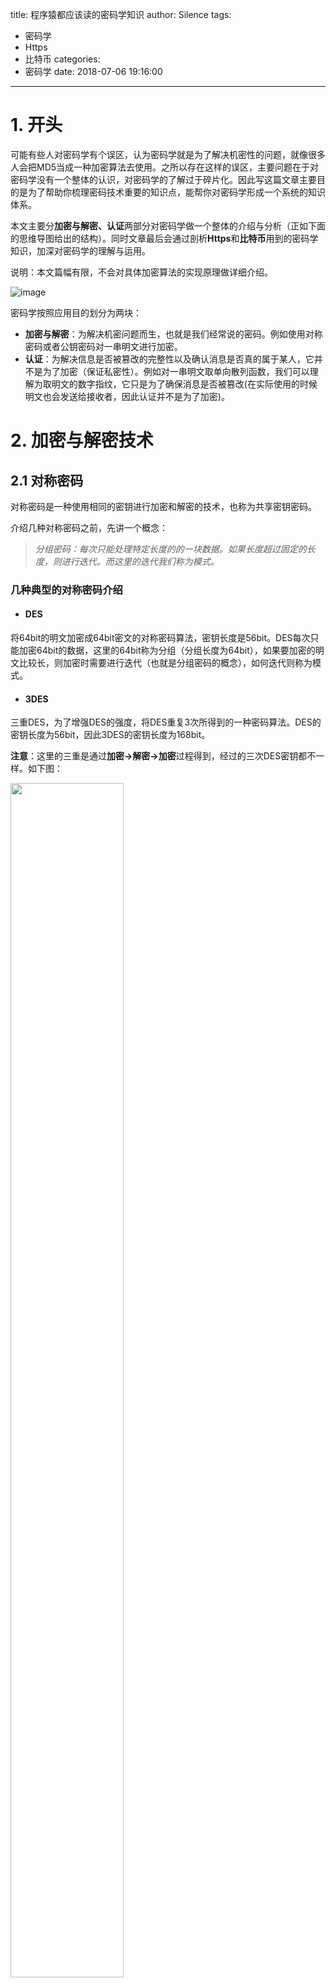 title: 程序猿都应该读的密码学知识
author: Silence
tags:
  - 密码学
  - Https
  - 比特币
categories:
  - 密码学
date: 2018-07-06 19:16:00
---
# 1. 开头

可能有些人对密码学有个误区，认为密码学就是为了解决机密性的问题，就像很多人会把MD5当成一种加密算法去使用。之所以存在这样的误区，主要问题在于对密码学没有一个整体的认识，对密码学的了解过于碎片化。因此写这篇文章主要目的是为了帮助你梳理密码技术重要的知识点，能帮你对密码学形成一个系统的知识体系。

本文主要分**加密与解密、认证**两部分对密码学做一个整体的介绍与分析（正如下面的思维导图给出的结构）。同时文章最后会通过剖析**Https**和**比特币**用到的密码学知识，加深对密码学的理解与运用。

说明：本文篇幅有限，不会对具体加密算法的实现原理做详细介绍。

![image](http://on-img.com/chart_image/5b33ac4be4b05e9395b75b8e.png?_=1530332934961)

密码学按照应用目的划分为两块：

- **加密与解密**：为解决机密问题而生，也就是我们经常说的密码。例如使用对称密码或者公钥密码对一串明文进行加密。
- **认证**：为解决信息是否被篡改的完整性以及确认消息是否真的属于某人，它并不是为了加密（保证私密性）。例如对一串明文取单向散列函数，我们可以理解为取明文的数字指纹，它只是为了确保消息是否被篡改(在实际使用的时候明文也会发送给接收者，因此认证并不是为了加密)。


# 2. 加密与解密技术
## 2.1 对称密码

对称密码是一种使用相同的密钥进行加密和解密的技术，也称为共享密钥密码。

介绍几种对称密码之前，先讲一个概念：

> *分组密码：每次只能处理特定长度的的一块数据。如果长度超过固定的长度，则进行迭代。而这里的迭代我们称为模式。*

### 几种典型的对称密码介绍
- #### DES
将64bit的明文加密成64bit密文的对称密码算法，密钥长度是56bit。DES每次只能加密64bit的数据，这里的64bit称为分组（分组长度为64bit），如果要加密的明文比较长，则加密时需要进行迭代（也就是分组密码的概念），如何迭代则称为模式。

- #### 3DES
三重DES，为了增强DES的强度，将DES重复3次所得到的一种密码算法。DES的密钥长度为56bit，因此3DES的密钥长度为168bit。

**注意**：这里的三重是通过**加密->解密->加密**过程得到，经过的三次DES密钥都不一样。如下图：

<html>
<img src="http://fcmall-test-1251779293.image.myqcloud.com/fcapp/mall/nlx2ytmpoes.png" width="60%" height="70%">
</html>


- #### AES

取代DES而成为新标准的一种对称密码算法。
分组长度固定为128bit，密钥长度可选128、192、256bit。

- #### Rijndael

可以理解为AES的另外一种密码算法，相比AES，它的分组长度可以为32、128、256三种。

### 对称密码的选择

目前DES与3DES的安全性已经被AES所取代，因此对称密码尽量选择AES。

### 分组密码的模式

由于分组密码只能加密固定长度的数据，因此需要通过使用模式进行迭代处理。例如现在需要用DES加密长度128bit的数据，我们可以将128bit拆分为两组，分组处理之后合并得到密文。这种迭代的方式就叫模式，但实际上这种分组模式具有很大的弱点，这种模式也称文ECB模式，不推荐使用。

- #### ECB模式

不推荐使用，电子密码本模式，将明文分组加密之后的结果将直接成为密文分组。
![image](http://fcmall-test-1251779293.image.myqcloud.com/fcapp/mall/ep7j41y6jbi.png)

- #### CBC模式

密文分组链接模式，将明文分组与前一个密文分组进行异或运算，然后再进行加密得到一组密文，然后又作为后一组的明文。当加密第一个明文分组时，由于不存在前一个密文分组，因此需要一个比特序列，这个比特序列称为初始化向量，也叫偏移量。如下图：

![image](http://fcmall-test-1251779293.image.myqcloud.com/fcapp/mall/1succd1kskc.jpeg)

- #### 其他模式与模式的选择
其他模式还有：CFB、OFB、CTR模式。关于三个模式的介绍，这里不做说明。在模式的选择上，除了不应该选用ECB模式之外，其余的模式都可以选择，另外各自有各自的长处与短处，这里不做说明。

## 2.2 公钥密码

- 用公钥加密，用私钥解密，也称为非对称密码。
- 在对称密码中，由于加密与解密的密钥相同，必须解决密钥配送的问题，如果使用公钥密码，则无需向接受者配送用于解密的密钥。

- **公钥通信流程：**

<html>
<img src="http://fcmall-test-1251779293.image.myqcloud.com/fcapp/mall/5grosulj02n.jpeg" width="70%" height="70%">
</html>


- **公钥密码无法解决的问题**

这里我们仔细分析上面的通信过程，会发现如果接收者在将公钥发送给发送者的时候，被黑客窃取，然后伪造成自己是发送者，将自己的公钥发送给发送者，发送者用黑客的公钥加密消息，黑客再将加密的消息拦截到，用自己的私钥解密，成功解密了发送者的消息。这个问题叫做公钥认证问题。也叫中间人攻击，后面认证部分讲到。

### 公钥密码算法RSA

**RSA加密与解密**：

C为密文，M为明文，公钥为E和N，私钥为D和N

```math
C = M^EmodN

M = C^DmodN
```
> 密文=明文的E次方除以N的余数

> 明文=密文的D次方除以N的余数

**生成RSA密钥对过程：**
> 1. 求N：用伪随机数生成两个质数p、q。N=p*q。
> 2. 求L：L是p-1和q-1的最小公倍数，L只是参与产生密钥对的中间数。
> 3. 求E：利用伪随机数生成1到L之间的候选数，然后从候选数中选择一个与L的最大公约数为1，这个候选数即为E。这时候已经求得了公钥E和N。
> 4. 求D：D由E计算而来，必须满足：1<D<L；E * D mod L=1。

- **注意：这里可能有人会有疑问，既然能通过E求出D，而E又是公钥的一部分，那岂不可以直接算出D，从而得到私钥**？

- 仔细看求D满足的条件，这里有一个非常重要的参数L，L是由p和q得到，而p*q=N，N是知道的，那是否可以由N得到p和q，从而得到L呢？实际上这属于质因数分解的问题。也就是说只要能将N分解出p和q，就能破解出密钥。然而实际上对一个大整数进行质因数分解是一件非常困难的事情。
  
**总结：通过公钥计算出私钥的难度在于对一个大整数进行质因数分解，这其实是一个数学难题。这正是RSA生成的密钥对能保证私钥安全的关键所在**
 
### 其他公钥密码
- **EIGamal**：利用了mod N下求离散对数的困难度。存在一个缺点：加密的密文长度会变成明文的两倍。

- **Rabin**：利用了mod N下求平方根的困难度。

- **椭圆曲线密码**：所需要的密钥长度比RSA短。比特币所使用的公钥密码算法正是椭圆曲线密码。

## 2.3 混合密码系统

**用对称密码对明文进行加密，用公钥密码来加密对密码中的密钥。**

在讲对称密码的时候提到过对称密码中密钥配送的问题，因此可以用公钥密码解决密钥配送的问题。而实际上公钥密码存在一个加密解密速度慢的问题：处理速度远远低于对称密码。

因此将对称密码与公钥密码优势结合利用，这就是我们这里说的混合密码系统。

### 加密过程

![image](http://fcmall-test-1251779293.image.myqcloud.com/fcapp/mall/0mnoe8l3l8k.png)

**加密过程图说明**：

1. 左半部分为公钥密码加密对称密码的密钥过程，右半部分为对称密码加密明文过程。

2. 其中会话密钥即为用对称密码加密明文消息的密钥。这个会话密钥用接收者的公钥进行加密，同密文一起发送给接收者。

3. 接受者用自己的私钥解密出会话密钥，利用会话密钥解密密文得到明文消息。

# 3. 认证

## 3.1 单向散列函数

通过单向散列函数可以计算出消息的散列值，可以理解成为消息的指纹，通过对比指纹，可以知道两条消息是否一致。单向散列函数也叫哈希函数、消息摘要函数。

**单向散列函数用于确保消息的完整性以及防止篡改。**例如可以通过单向函数提取出一个文件的散列值，如果散列值发生了变化，代表文件被修改了。（实际我们在某个网站下载某个文件的时候，网站会给这个文件的散列值方便你确定文件是否正确）

单向散列函数具有以下特点：
- 根据任意长度的消息计算出固定长度的散列值。
- 消息不同散列值也不同（具备抗碰撞性）。
- 单向性。



### 几种单向散列函数介绍

- **MD4、MD5**

产生128bit的散列值。我们常用的MD5值为32位，是按照16进制转换而来，目前MD4、MD5已经相对不安全，可以在很短时间内通过碰撞产生具备相同散列值但是不同的消息。

- **SHA-1、SHA-2**

SHA-1：产生160bit的散列值。其抗碰撞性已被攻破。

SHA-2：SHA-256、SHA-384、SHA-512统称为SHA-2，这些后面的数字代表的是各自能产生多长的散列值，例如SHA-256产生256bit的散列值。

- **RIPEMD-160**
产生160bit的散列值，比特币中有使用到。

- **SHA-3**

### 单向散列函数无法解决的问题

前面我们讲到单向函数可以解决消息完整性的问题（是否被篡改），但是这里存在一个问题，这里举一个示例：

> A发送消息给B，同时发送了消息的散列值，但是如果中间出现C将A的消息拦截到，然后伪装成A发送一段伪装的消息以及散列值给B，实际上B拿到这个消息发现是完整的，但实际上这个消息并不是A发出的，**也就是说这里存在伪装的问题，也就是无法解决消息是否真正属于发送者的问题**。这种问题可以归纳为消息的认证，而解决这类问题可以通过：消息认证码和数字签名解决，也就是后面部分讲的。

## 3.2 消息认证码

在讲单向散列函数的时候，我们讲到单向函数可以解决消息完整性的问题（是否被篡改），但是无法解决伪装的问题，而消息认证码可以解决。那么消息认证码是如何解决的呢？我们往下看。

- 消息认证码，可以理解成是单向散列函数的一种应用，通过发送者和接受者直接共享一个密钥，将消息与密钥通过单向散列函数获取到散列值的一种认证技术。消息认证码是加了共享密钥的一种单向散列函数（带密钥的散列函数）。这个散列值也叫消息的MAC值。

- 消息认证码除了可以通过单向散列函数（SHA-2、MD5）实现之外，还可以通过对称密码算法实现，例如通过AES加密得到密文，将明文与密文一起发出。

### 消息认证码的使用

这里以A向B发起转账100块钱请求为例。

![image](http://fcmall-test-1251779293.image.myqcloud.com/fcapp/mall/v23tu2gzuvl.png)


<html>
<img src="http://fcmall-test-1251779293.image.myqcloud.com/fcapp/mall/ssdnpas8wtf.png" width="70%" height="70%">
</html>


**说明：消息认证码关键在于加了一个只有发送者和接收者才有的一个共享密钥。**

### 消息认证码的重放攻击问题

在上面的转账100的示例中，黑客可以不用通过窃取共享密钥来伪装转账请求，而是通过拦截到转账请求，然后不断发起这个转账请求，达到重复转账的目的。

**解决办法：**
1. 增加序号求MAC值，接收方记录最后一个消息的序号值。
2. 增加时间戳求MAC值；
3. 增加随机数nounce求MAC值；接收者先向发送者发送一个一次性随机数，发送者在消息中包含随机数计算MAC值。

### 消息认证码无法解决的问题

我们仔细思考下上面A向B发起转账的例子，如果这里A反悔说我没有发起这笔转账，或者在向第三方证明这个是不是由A发出的，其实是无法证明的。因为这个共享密钥B也知道，A可以声称是B自己给自己发的，或者抵赖说是B把密钥泄露给了其他人。

**这里也就是说的消息认证码存在无法向第三方证明和防止否认的问题。** 而接下来要讲的数字签名可以解决这两个问题。

## 3.3 数字签名

数字签名相当于现实世界中的盖章和签字，不但可以解决篡改和伪装，还可以防止否认。

数字签名相当于是公钥密码反过来使用的一种应用，这里回顾一下公钥密码加密的用法是：
> 公钥密码：发送者用接收者的公钥加密明文得到密文，将密文发送给接收者，接收者用自己的私钥解密出明文消息。

数字签名则是利用私钥通过公钥密码算法对消息加密得到签名值，发送者将明文和签名值一同发送给接收者，接收者用公钥对签名解密得到明文，和发送者的明文比较是否一致，来确保消息是否已经被篡改并且确保消息是否属于发送者。

**注意：这里的密钥对是由发送者生成的，而公钥密码中密钥对是由接收者生成的**

- **公钥密码与数字签名的比较：**
<html>
<img src="http://fcmall-test-1251779293.image.myqcloud.com/fcapp/mall/g0spce8caxf.png" width="70%" height="70%">
</html>


### 数字签名的使用方式

数字签名的时候，是直接利用私钥对消息进行签名，如果消息过长，由于公钥密码加密过程很慢，因此不建议直接对消息进行签名。

**正确使用方式：先通过单向散列函数计算消息的散列值，然后用私钥对散列值进行数字签名。**

<html>
<img src="http://fcmall-test-1251779293.image.myqcloud.com/fcapp/mall/qhyavbnq6nd.png" width="70%" height="70%">
</html>


### 数字签名无法解决的问题

在上图数字签名的过程图中，如果攻击者在第2步拦截到，用自己的公钥发送给接收者，然后继续拦截第5步，使用自己的私钥签名消息，则接收者拿到的消息就是伪造的，因此归根到一个问题：**公钥被篡改**。

这里我们似乎陷入了死循环的问题，数字签名是为了解决防止篡改伪造的认证问题，但是数字签名使用的公钥又可能被篡改伪造。为了解决这个问题，必须引入一个可信的第三方：证书。我们继续往下看：

## 3.4 证书

证书是为了解决公钥属于谁的问题，我们可以简单理解为证书就是为公钥加上数字签名。
证书由认证机构（CA）颁发给公钥所属人。证书按应用可以分为：服务器证书、电子邮件证书、代码签名证书等。我们接触比较多的就是所谓的服务器证书所代表的HTTPS。

### 证书的使用流程

这里用一个通信的流程图说明证书是如何发挥作用的：

<html>
<img src="http://on-img.com/chart_image/5b3f29cde4b0a6efd474c1e6.png?_=1530867352187" width="80%" height="80%">
</html>

- **证书的签发过程**： 用户首先产生自己的密钥对，并将公共密钥及部分个人身份信息（CSR）传送给认证中心（CA）。认证中心在核实身份后，将执行一些必要的步骤，以确信请求确实由用户发送而来，然后，认证中心将发给用户一个数字证书，该证书内包含用户的个人信息和他的公钥信息，同时还附有认证中心的签名信息。用户就可以使用自己的数字证书进行相关的各种活动。


### 证书的组成

证书=公钥+申请者与颁发者信息+签名；

<html>
<img src="http://fcmall-test-1251779293.image.myqcloud.com/fcapp/mall/idgr8v943n.png" width="60%" height="60%">
</html>

- **证书的层级结构**

在上面的证书流程图中，发送者会利用认证机构的公钥去验证接收者B的公钥是否合法，这里我们默认了认证机构的公钥是合法的，但实际上这里并不是默认了这里的认证机构是合法的，而是因为有其他认证机构对这个认证机构的公钥施加了数字签名，即生成了一张认证机构的公钥证书。一个认证机构认证另外一个认证机构。。。似乎这里有点乱，我们画个图梳理下。

<html>
<img src="http://on-img.com/chart_image/5a2a4a73e4b0c2db687da37e.png?_=1530870322936" width="60%" height="60%">
</html>

**Root CA**：这里为了证明公钥的合法性，似乎出现了无求的问题，也就是说一定要有一个根，我们默认这个根是合法的，这里的根就是处于最上层的认证机构，我们称之为根CA。

# 4. 密码学的两个典型应用

## 4.1 Https
我们知道Http协议都是明文传输的，意味着其他人可以随意获取到传输的明文信息，因此有了Https,使用Https传输信息和接受信息都是以密文传输的。

<html>
<img src="http://on-img.com/chart_image/5b3f26fae4b07b0230fab145.png
" width="70%" height="70%">
</html>

如上图所示，在 HTTPS 加密中真正起作用的其实是 SSL/TLS 协议。SSL/TLS 协议作用在 HTTP 协议之下。
即Https=Http+SSL/TLS。

- 在了解Https通信过程之前，我们先思考三个问题：
> 1. 如何保证A发送消息给B的消息不会被窃取到？
> 2. 如何保证A发送消息给B不会被篡改?
> 3. 如何保证B是真正的通信方？

- 思考解答：

> 1. 属于机密性，因此可以使用对称密码。
> 2. 属于完整性问题，可以考虑使用消息认证码。
> 3. 属于通信对象认证问题，用数字签名生成的证书解决。

关于上面两个问题关键都有一个共享密钥的问题需要解决，而这个共享密钥并不能简单地直接发送给对方，因此这里又一个SSL/TLS很重要的一个过程：**SSL/TLS的握手过程**。

### SSL/TLS协议的握手过程

<html>
<img src="http://fcmall-test-1251779293.image.myqcloud.com/fcapp/mall/4euf8pmbv73.png
" width="70%" height="70%">
</html>

**过程说明**：
1. 客户端生成一个随机数（Client random）发送给服务端，同时还会把自己支持的密钥套件清单等发送给服务端。
2. 服务端也生成一个随机数（Server Ramdom），然后把这个随机数、自己的数字证书、使用的密码套件等发送给客户端。
3. 客户端验证证书合法性，然后生成一个新的随机数，这个随机数叫做预备主密码（Premaster secret），然后用证书的公钥加密这个预备主密码给服务端。
4. 服务端用自己的私钥解密出这个预备主密码。
5. 客户端和服务端用前面交换的三个随机数：Client random、Server Ramdom、Premaster secret生成出主密码（Session Key）。

Session key（主密码）：从上面的握手过程我们发现握手过程就是为了协商出这个主密码。这个数字非常重要，这个数字只是一次会话有效，之后的数据真正的通信过程全部依靠这个数值。

Session key（主密码）的具体作用：
1、生成通信过程中加密用的对称密码的公共密钥和初始化向量（分组密码模式需要的值）。
2、消息认证码的公共密钥。

### SSL/TLS协议的消息加密过程
通过握手协议通信双方得到了会话的主密码，既可以得到了消息认证码的共享密钥A，以及对称密码需要的共享密钥B。那么对消息进行加密需要的条件都已经具备了，消息加密过程如下图：

<html>
<img src="http://on-img.com/chart_image/5b407785e4b07b0230fba70b.png
" width="70%" height="70%">
</html>

说明：这里给的消息加密过程非常简单，但实际上这里面加密的过程还涉及到分段压缩等过程，这里没有具体说明。

## 4.2 比特币


在这之前，你可能听说比特币是基于密码学的一种技术，那我们这里就来看看比特币用到了密码技术的哪些东西。

有一点需要说明：比特币不是为了保证交易的的私密性，而是为了保证比特币拥有者的控制权与真实性（资金归谁的问题），因此比特币用到的密码学知识是我们前面讲的第二部分认证的内容（例如数字签名，单向散列函数等），而非加密的内容。


### 先介绍几个概念
- **比特币P2P网络**

比特币是去中心的核心就在于依赖这个P2P网络，全世界所有的比特币用户组成的网络构成了比特币的P2P网络。我们在理解比特币的时候不应该只是理解成比特币是一种虚拟货币，而应该理解成比特币是一个基于P2P点对点的网络支付系统。


- **比特币钱包和地址**

现实中转账我们需要支付宝钱包账号或者银行卡，那么同样的道理转账比特币也需要钱包。钱包决定了你对比特币的控制权。而钱包里面关键的就是用于接收比特币的公钥和用于发送比特币的私钥。而这对密钥就是比特币使用数字签名保证比特币属于真正拥有者的关键之处。

**比特币的公钥**：通过椭圆曲线乘法可以从私钥计算得到公钥，这是不可逆转的过程：K = k * G 。其中k是私钥，G是被称为生成点的常数点，而K是所得公钥。其反向运算，被称为“寻找离散对数”——已知公钥K来求出私钥k——是非常困难的，就像去试验所有可能的k值，即暴力搜索。

**比特币地址**：比特币交易都是在比特币地址之间完成的。比特币的地址是由钱包公钥通过两次单向散列函数求出散列值，再通过Base58Check编码得到。

关于私钥到比特币的地址生成过程看下面两个图：

<html>
<img src="http://upload-images.jianshu.io/upload_images/1785959-6fc43eee55666ff2.png?imageMogr2/auto-orient/strip%7CimageView2/2/w/1240
" width="70%" height="70%">
</html>

- **区块链**

区块链就是保存了比特币全部交易的公共账本，由一个个区块通过链表的形式组成。而每一个区块上面包含了数条转账记录以及一个区块头。

区块头（HEADER）：主要保存了上一个区块头的散列值（Previous Block Hash）以及本身的区块头散列值（Merkle Root）。区块头的散列值是根据区块包含所有交易数据计算出的散列值。


<html>
<img src="http://upload-images.jianshu.io/upload_images/1785959-778f551c409faeba.png?imageMogr2/auto-orient/strip%7CimageView2/2/w/1240
" width="60%" height="60%">
</html>


### 比特币转账过程

这里假设A向B转账1个BTC。

1. A创建一笔转账1个BTC的交易，这笔交易指定了发送到B的钱包地址，同时用自己的私钥对转账施加数字签名。
2. A将这笔交易以及签名发送到P2P网络（全世界网络广播这笔交易）
3. 比特币网络中的所有人都可以通过转账人地址计算出A的公钥，验证签名是否正确，即确认支付者在该时刻对所交易的比特币是否拥有所有权。
4. 矿工打包A的交易与此时其他人交易到一个区块，并添加到区块链。
5. 由于这笔交易是转账到B的钱包地址，因此只有拥有这个地址对应的私钥的人才能归属到这一笔转账，因此比特币网络的账本中就记录了B拥有这一个比特币。

# 5. 结尾

当我们遇到需要利用到密码学知识去解决实际问题的时候，我们脑海里面应该有一个这样的清单：
- 对称密码
- 公钥密码
- 单向散列函数
- 消息认证码
- 数字签名
- 伪随机数生成器

同时要明白你要解决的问题是机密性问题还是认证性问题，就像前面聊的Https和比特币两大应用，比特币因为没有需要解决机密性问题，因此不存在用对称密码或者公钥密码去加密转账的说法，而只有认证需要用到的数字签名和单向散列函数。而像Https既包含了机密性问题，又包含了认证的问题，因此Https包含了大量的密码学知识，既有加密解密，也有认证。